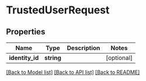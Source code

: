 # TrustedUserRequest

## Properties
Name | Type | Description | Notes
------------ | ------------- | ------------- | -------------
**identity_id** | **string** |  | [optional] 

[[Back to Model list]](../README.md#documentation-for-models) [[Back to API list]](../README.md#documentation-for-api-endpoints) [[Back to README]](../README.md)


